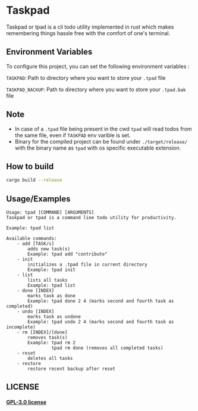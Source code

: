 # Taskpad

Taskpad or tpad is a cli todo utility implemented in rust which makes remembering things hassle free with the comfort of one's terminal.

## Environment Variables

To configure this project, you can set the following environment variables :

`TASKPAD`: Path to directory where you want to store your `.tpad` file

`TASKPAD_BACKUP`: Path to directory where you want to store your `.tpad.bak` file

## Note

- In case of a `.tpad` file being present in the cwd `tpad` will read todos from the same file, even if `TASKPAD` env varible is set.
- Binary for the compiled project can be found under `./target/release/` with the binary name as `tpad` with os specific executable extension.

## How to build

```sh
cargo build --release
```

## Usage/Examples

```text
Usage: tpad [COMMAND] [ARGUMENTS]
Taskpad or tpad is a command line todo utility for productivity.

Example: tpad list

Available commands:
    - add [TASK/s]
        adds new task(s)
        Example: tpad add "contribute"
    - init
        initializes a .tpad file in current directory
        Example: tpad init
    - list
        lists all tasks
        Example: tpad list
    - done [INDEX]
        marks task as done
        Example: tpad done 2 4 (marks second and fourth task as completed)
    - undo [INDEX]
        marks task as undone
        Example: tpad undo 2 4 (marks second and fourth task as incomplete)
    - rm [INDEX]/[done]
        removes task(s)
        Example: tpad rm 2
                 tpad rm done (removes all completed tasks)
    - reset
        deletes all tasks
    - restore
        restore recent backup after reset
```

## LICENSE
#### [GPL-3.0 license](./COPYING)
